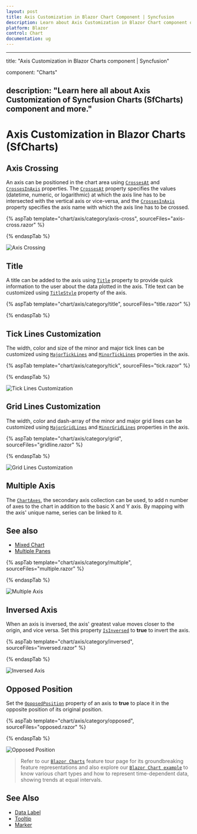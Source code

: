 ```yaml
---
layout: post
title: Axis Customization in Blazor Chart Component | Syncfusion 
description: Learn about Axis Customization in Blazor Chart component of Syncfusion, and more details.
platform: Blazor
control: Chart
documentation: ug
---
```


---
title: "Axis Customization in Blazor Charts component | Syncfusion"

component: "Charts"

description: "Learn here all about Axis Customization of Syncfusion Charts (SfCharts) component and more."
---

# Axis Customization in Blazor Charts (SfCharts)

## Axis Crossing

An axis can be positioned in the chart area using [`CrossesAt`](https://help.syncfusion.com/cr/blazor/Syncfusion.Blazor.Charts.ChartCommonAxis.html#Syncfusion_Blazor_Charts_ChartCommonAxis_CrossesAt) and [`CrossesInAxis`](https://help.syncfusion.com/cr/blazor/Syncfusion.Blazor.Charts.ChartCommonAxis.html#Syncfusion_Blazor_Charts_ChartCommonAxis_CrossesInAxis) properties. The [`CrossesAt`](https://help.syncfusion.com/cr/blazor/Syncfusion.Blazor.Charts.ChartCommonAxis.html#Syncfusion_Blazor_Charts_ChartCommonAxis_CrossesAt) property specifies the values (datetime, numeric, or logarithmic) at which the axis line has to be intersected with the vertical axis or vice-versa, and the [`CrossesInAxis`](https://help.syncfusion.com/cr/blazor/Syncfusion.Blazor.Charts.ChartCommonAxis.html#Syncfusion_Blazor_Charts_ChartCommonAxis_CrossesInAxis) property specifies the axis name with which the axis line has to be crossed.

{% aspTab template="chart/axis/category/axis-cross", sourceFiles="axis-cross.razor" %}

{% endaspTab %}

![Axis Crossing](images/axis-customization/axis-cross.png)

## Title

A title can be added to the axis using [`Title`](https://help.syncfusion.com/cr/blazor/Syncfusion.Blazor.Charts.ChartCommonAxis.html#Syncfusion_Blazor_Charts_ChartCommonAxis_Title) property to provide quick information to the user about the data plotted in the axis. Title text can be customized using [`TitleStyle`](https://help.syncfusion.com/cr/blazor/Syncfusion.Blazor.Charts.ChartCommonAxis.html#Syncfusion_Blazor_Charts_ChartCommonAxis_TitleStyle) property of the axis.

{% aspTab template="chart/axis/category/title", sourceFiles="title.razor" %}

{% endaspTab %}

## Tick Lines Customization

The width, color and size of the minor and major tick lines can be customized using [`MajorTickLines`](https://help.syncfusion.com/cr/blazor/Syncfusion.Blazor.Charts.ChartCommonAxis.html#Syncfusion_Blazor_Charts_ChartCommonAxis_MajorTickLines) and [`MinorTickLines`](https://help.syncfusion.com/cr/blazor/Syncfusion.Blazor.Charts.ChartCommonAxis.html#Syncfusion_Blazor_Charts_ChartCommonAxis_MinorTickLines) properties in the axis.

{% aspTab template="chart/axis/category/tick", sourceFiles="tick.razor" %}

{% endaspTab %}

![Tick Lines Customization](images/axis-customization/tick.png)

## Grid Lines Customization

The width, color and dash-array of the minor and major grid lines can be customized using [`MajorGridLines`](https://help.syncfusion.com/cr/blazor/Syncfusion.Blazor.Charts.ChartCommonAxis.html#Syncfusion_Blazor_Charts_ChartCommonAxis_MajorGridLines) and [`MinorGridLines`](https://help.syncfusion.com/cr/blazor/Syncfusion.Blazor.Charts.ChartCommonAxis.html#Syncfusion_Blazor_Charts_ChartCommonAxis_MinorGridLines) properties in the axis.

{% aspTab template="chart/axis/category/grid", sourceFiles="gridline.razor" %}

{% endaspTab %}

![Grid Lines Customization](images/axis-customization/gridline.png)

## Multiple Axis

The [`ChartAxes`](https://help.syncfusion.com/cr/blazor/Syncfusion.Blazor.Charts.ChartAxes.html), the secondary axis collection can be used, to add n number of axes to the chart in addition to the basic X and Y axis. By mapping with the axis' unique name, series can be linked to it.

## See also

* [Mixed Chart](./chart-series)
* [Multiple Panes](./multiple-panes)

{% aspTab template="chart/axis/category/multiple", sourceFiles="multiple.razor" %}

{% endaspTab %}

![Multiple Axis](images/axis-customization/multiple.png)

## Inversed Axis

<!-- markdownlint-disable MD033 -->

 When an axis is inversed, the axis' greatest value moves closer to the origin, and vice versa. Set this property [`IsInversed`](https://help.syncfusion.com/cr/blazor/Syncfusion.Blazor.Charts.ChartCommonAxis.html#Syncfusion_Blazor_Charts_ChartCommonAxis_IsInversed) to **true** to invert the axis.

 {% aspTab template="chart/axis/category/inversed", sourceFiles="inversed.razor" %}

{% endaspTab %}

![Inversed Axis](images/axis-customization/inversed.png)

## Opposed Position

Set the  [`OpposedPosition`](https://help.syncfusion.com/cr/blazor/Syncfusion.Blazor.Charts.ChartCommonAxis.html#Syncfusion_Blazor_Charts_ChartCommonAxis_OpposedPosition) property of an axis to **true** to place it in the opposite position of its original position.

{% aspTab template="chart/axis/category/opposed", sourceFiles="opposed.razor" %}

{% endaspTab %}

![Opposed Position](images/axis-customization/opposed.png)

> Refer to our [`Blazor Charts`](https://www.syncfusion.com/blazor-components/blazor-charts) feature tour page for its groundbreaking feature representations and also explore our [`Blazor Chart example`](https://blazor.syncfusion.com/demos/chart/line?theme=bootstrap4) to know various chart types and how to represent time-dependent data, showing trends at equal intervals.

## See Also

* [Data Label](./data-labels)
* [Tooltip](./tool-tip)
* [Marker](./data-markers)